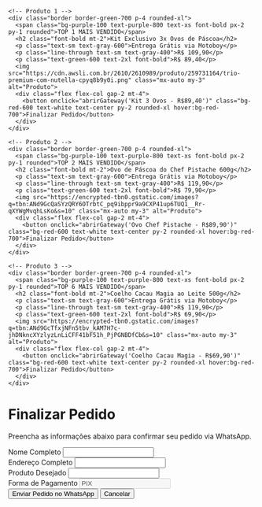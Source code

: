 <html lang="pt-br">
<head>
  <meta charset="UTF-8">
  <meta name="viewport" content="width=device-width, initial-scale=1">
  <title>Teste</title>
  <script src="https://cdn.tailwindcss.com"></script>
</head>
<body class="bg-white text-black font-sans p-4">
  <div class="grid grid-cols-1 md:grid-cols-3 gap-4">

    <!-- Produto 1 -->
    <div class="border border-green-700 p-4 rounded-xl">
      <span class="bg-purple-100 text-purple-800 text-xs font-bold px-2 py-1 rounded">TOP 1 MAIS VENDIDO</span>
      <h2 class="font-bold mt-2">Kit Exclusivo 3x Ovos de Páscoa</h2>
      <p class="text-sm text-gray-600">Entrega Grátis via Motoboy</p>
      <p class="line-through text-sm text-gray-400">R$ 109,90</p>
      <p class="text-green-600 text-2xl font-bold">R$ 89,40</p>
      <img src="https://cdn.awsli.com.br/2610/2610989/produto/259731164/trio-premium-com-nutella-cpyq8b9y0i.png" class="mx-auto my-3" alt="Produto">
      <div class="flex flex-col gap-2 mt-4">
        <button onclick="abrirGateway('Kit 3 Ovos - R$89,40')" class="bg-red-600 text-white text-center py-2 rounded-xl hover:bg-red-700">Finalizar Pedido</button>
      </div>
    </div>

    <!-- Produto 2 -->
    <div class="border border-green-700 p-4 rounded-xl">
      <span class="bg-purple-100 text-purple-800 text-xs font-bold px-2 py-1 rounded">TOP 2 MAIS VENDIDO</span>
      <h2 class="font-bold mt-2">Ovo de Páscoa do Chef Pistache 600g</h2>
      <p class="text-sm text-gray-600">Entrega Grátis via Motoboy</p>
      <p class="line-through text-sm text-gray-400">R$ 119,90</p>
      <p class="text-green-600 text-2xl font-bold">R$ 79,90</p>
      <img src="https://encrypted-tbn0.gstatic.com/images?q=tbn:ANd9GcQaSYzQRY6OTrbtC_pq9ibppr9a9CXP41up6TUQ1__Rr-qXYWgMvqhLsKo&s=10" class="mx-auto my-3" alt="Produto">
      <div class="flex flex-col gap-2 mt-4">
        <button onclick="abrirGateway('Ovo Chef Pistache - R$89,90')" class="bg-red-600 text-white text-center py-2 rounded-xl hover:bg-red-700">Finalizar Pedido</button>
      </div>
    </div>

    <!-- Produto 3 -->
    <div class="border border-green-700 p-4 rounded-xl">
      <span class="bg-purple-100 text-purple-800 text-xs font-bold px-2 py-1 rounded">TOP 6 MAIS VENDIDO</span>
      <h2 class="font-bold mt-2">Coelho Cacau Magia ao Leite 500g</h2>
      <p class="text-sm text-gray-600">Entrega Grátis via Motoboy</p>
      <p class="line-through text-sm text-gray-400">R$ 119,90</p>
      <p class="text-green-600 text-2xl font-bold">R$ 69,90</p>
      <img src="https://encrypted-tbn0.gstatic.com/images?q=tbn:ANd9GcTfxjNFn5tbv_kAM7H7c-jhDNkncXYzlyzLnLiCFF41bF51h_PjPGNBDfCb&s=10" class="mx-auto my-3" alt="Produto">
      <div class="flex flex-col gap-2 mt-4">
        <button onclick="abrirGateway('Coelho Cacau Magia - R$69,90')" class="bg-red-600 text-white text-center py-2 rounded-xl hover:bg-red-700">Finalizar Pedido</button>
      </div>
    </div>

  </div>

  <!-- FORMULÁRIO CLONADO -->
  <div id="form-clone" class="fixed inset-0 bg-black bg-opacity-60 flex items-center justify-center z-50 hidden">
    <div class="max-w-xl mx-auto bg-white border border-yellow-300 p-6 rounded-xl shadow-xl text-center">
      <h1 class="text-2xl font-bold mb-2 text-green-700">Finalizar Pedido</h1>
      <p class="mb-4 text-gray-700 text-sm">Preencha as informações abaixo para confirmar seu pedido via WhatsApp.</p>
      <form id="formPix" class="text-left space-y-4">
        <div>
          <label class="block font-semibold text-sm">Nome Completo</label>
          <input type="text" id="nome" required class="w-full border p-2 rounded text-sm">
        </div>
        <div>
          <label class="block font-semibold text-sm">Endereço Completo</label>
          <input type="text" id="endereco" required class="w-full border p-2 rounded text-sm">
        </div>
        <div>
          <label class="block font-semibold text-sm">Produto Desejado</label>
          <input type="text" id="produto" readonly class="w-full border p-2 rounded text-sm bg-gray-100">
        </div>
        <div>
          <label class="block font-semibold text-sm">Forma de Pagamento</label>
          <input type="text" disabled value="PIX" class="w-full border p-2 rounded text-sm bg-gray-100">
        </div>
        <button type="submit" class="w-full bg-green-600 text-white font-semibold py-2 rounded hover:bg-green-700">Enviar Pedido no WhatsApp</button>
        <button type="button" onclick="fecharGateway()" class="w-full text-gray-600 text-sm underline mt-2">Cancelar</button>
      </form>
    </div>
  </div>

  <script>
    function abrirGateway(produto) {
      document.getElementById("form-clone").classList.remove("hidden");
      document.getElementById("produto").value = produto;
    }

    function fecharGateway() {
      document.getElementById("form-clone").classList.add("hidden");
    }

    document.getElementById("formPix").addEventListener("submit", function(e) {
      e.preventDefault();

      const nome = document.getElementById("nome").value;
      const endereco = document.getElementById("endereco").value;
      const produto = document.getElementById("produto").value;

      const mensagem = `Olá! Quero finalizar meu pedido:\n\n*Nome:* ${nome}\n*Endereço:* ${endereco}\n*Produto:* ${produto}\n*Pagamento:* PIX`;
      const url = `https://wa.me/5583996745627?text=${encodeURIComponent(mensagem)}`;

      window.location.href = url;
    });
  </script>
</body>
</html>
